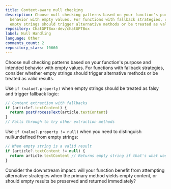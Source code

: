 ```yaml
---
title: Context-aware null checking
description: Choose null checking patterns based on your function's purpose and intended
  behavior with empty values. For functions with fallback strategies, consider whether
  empty strings should trigger alternative methods or be treated as valid results.
repository: ChatGPTBox-dev/chatGPTBox
label: Null Handling
language: Other
comments_count: 2
repository_stars: 10660
---
```


Choose null checking patterns based on your function's purpose and intended behavior with empty values. For functions with fallback strategies, consider whether empty strings should trigger alternative methods or be treated as valid results.

Use `if (value?.property)` when empty strings should be treated as falsy and trigger fallback logic:
```javascript
// Content extraction with fallbacks
if (article?.textContent) {
  return postProcessText(article.textContent)
}
// Falls through to try other extraction methods
```

Use `if (value?.property != null)` when you need to distinguish null/undefined from empty strings:
```javascript
// When empty string is a valid result
if (article?.textContent != null) {
  return article.textContent // Returns empty string if that's what was parsed
}
```

Consider the downstream impact: will your function benefit from attempting alternative strategies when the primary method yields empty content, or should empty results be preserved and returned immediately?